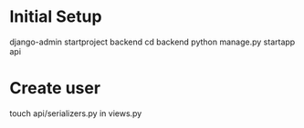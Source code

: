 # Initial Setup
django-admin startproject backend
cd backend
python manage.py startapp api

# Create user
touch api/serializers.py
in views.py